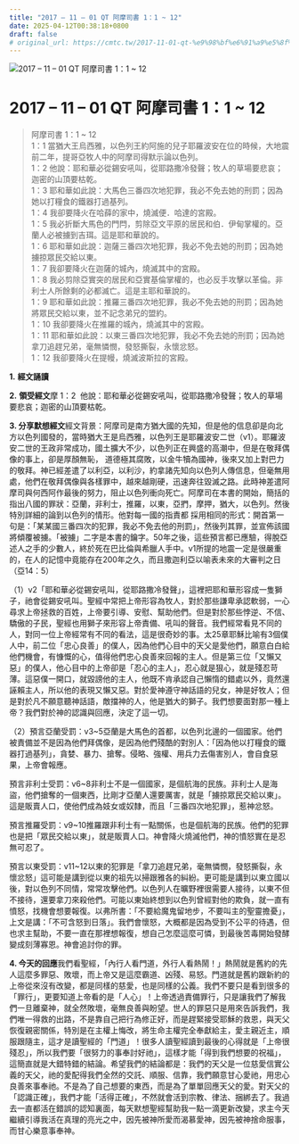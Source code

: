 ```yaml
---
title: "2017 – 11 – 01 QT 阿摩司書 1：1 ~ 12"
date: 2025-04-12T00:38:18+0800
draft: false
# original_url: https://cmtc.tw/2017-11-01-qt-%e9%98%bf%e6%91%a9%e5%8f%b8%e6%9b%b8-1%ef%bc%9a1-12
---
```


![2017 – 11 – 01 QT 阿摩司書 1：1 ~ 12](/images/qt.jpg   "2017 – 11 – 01 QT 阿摩司書 1：1 ~ 12")

# 2017 – 11 – 01 QT 阿摩司書 1：1 ~ 12

> 阿摩司書 1：1 ~ 12  
> 1：1 當猶大王烏西雅，以色列王約阿施的兒子耶羅波安在位的時候，大地震前二年，提哥亞牧人中的阿摩司得默示論以色列。  
> 1：2 他說：耶和華必從錫安吼叫，從耶路撒冷發聲；牧人的草場要悲哀；迦密的山頂要枯乾。  
> 1：3 耶和華如此說：大馬色三番四次地犯罪，我必不免去她的刑罰；因為她以打糧食的鐵器打過基列。  
> 1：4 我卻要降火在哈薛的家中，燒滅便．哈達的宮殿。  
> 1：5 我必折斷大馬色的門閂，剪除亞文平原的居民和伯．伊甸掌權的。亞蘭人必被擄到吉珥。這是耶和華說的。  
> 1：6 耶和華如此說：迦薩三番四次地犯罪，我必不免去她的刑罰；因為她擄掠眾民交給以東。  
> 1：7 我卻要降火在迦薩的城內，燒滅其中的宮殿。  
> 1：8 我必剪除亞實突的居民和亞實基倫掌權的，也必反手攻擊以革倫。非利士人所餘剩的必都滅亡。這是主耶和華說的。  
> 1：9 耶和華如此說：推羅三番四次地犯罪，我必不免去她的刑罰；因為她將眾民交給以東，並不記念弟兄的盟約。  
> 1：10 我卻要降火在推羅的城內，燒滅其中的宮殿。  
> 1：11 耶和華如此說：以東三番四次地犯罪，我必不免去她的刑罰；因為她拿刀追趕兄弟，毫無憐憫，發怒撕裂，永懷忿怒。  
> 1：12 我卻要降火在提幔，燒滅波斯拉的宮殿。

**1.** **經文誦讀**

**2.** **領受經文**摩 1：2  他說：耶和華必從錫安吼叫，從耶路撒冷發聲；牧人的草場要悲哀；迦密的山頂要枯乾。

**3. 分享默想經文**經文背景：阿摩司是南方猶大國的先知，但是他的信息卻是向北方以色列國發的，當時猶大王是烏西雅，以色列王是耶羅波安二世（v1）。耶羅波安二世的王政非常成功，國土擴大不少，以色列正在興盛的高潮中，但是在敬拜偶像的事上，卻是厚顏無恥， 道德極其腐敗，以金牛犢為國神，後來又加上對巴力的敬拜。神已經差遣了以利亞，以利沙，約拿諸先知向以色列人傳信息，但毫無用處，他們在敬拜偶像與各樣罪中，越來越剛硬，迅速奔往毀滅之路。此時神差遣阿摩司與何西阿作最後的努力，阻止以色列衝向死亡。阿摩司在本書的開始，簡括的指出八國的罪狀：亞蘭，非利士，推羅，以東，亞捫，摩押，猶大，以色列。然後特別詳細的論到以色列的情形。他對每一國的指責都 採用相同的形式：開首第一句是：「某某國三番四次的犯罪，我必不免去他的刑罰」，然後列其罪，並宣佈該國將傾覆被擄。「被擄」二字是本書的鑰字。50年之後，這些預言都已應驗，得脫亞述人之手的少數人，終於死在巴比倫與希臘人手中。v1所提的地震一定是很嚴重的，在人的記憶中竟能存在200年之久，而且撒迦利亞以喻表未來的大審判之日（亞14：5）

（1）v2「耶和華必從錫安吼叫，從耶路撒冷發聲」，這裡把耶和華形容成一隻獅子，祂會從錫安吼叫。聖經中常把上帝形容為牧人，對於那些謙卑承認軟弱，一心尋求上帝拯救的百姓，上帝要引導、安慰、幫助他們。但是對於那些悖逆、不信、驕傲的子民，聖經也用獅子來形容上帝責備、吼叫的聲音。我們經常看見不同的人，對同一位上帝經常有不同的看法，這是很奇妙的事。太25章耶穌比喻有3個僕人中，前二位「忠心良善」的僕人，因為他們心目中的天父是愛他們，願意白白給他們機會，有慷慨的心，值得他們忠心良善來回報的主人。但是第三位「又懶又惡」的僕人，他心目中的上帝卻是「忍心的主人」，忍心就是狠心，就是殘忍苛薄。這惡僕一開口，就毀謗他的主人，他既不肯承認自己懶惰的錯處以外，竟然還誣賴主人，所以他的表現又懶又惡。對於愛神遵守神話語的兒女，神是好牧人；但是對於凡不願意聽神話語，敵擋神的人，他是猶大的獅子。我們想要面對那一種上帝？我們對於神的認識與回應，決定了這一切。

（2）預言亞蘭受罰：v3\~5亞蘭是大馬色的首都，以色列北邊的一個國家。他們被責備並不是因為他們拜偶像，是因為他們殘酷的對別人：「因為他以打糧食的鐵器打過基列」，貪婪、暴力、搶奪。侵略、強權、用兵力去傷害別人，會自食惡果，上帝會報應。

預言非利士受罰：v6\~8非利士不是一個國家，是個航海的民族。非利士人是海盜，他們搶奪的一個東西，比剛才亞蘭人還要厲害，就是「擄掠眾民交給以東」。這是販賣人口，使他們成為妓女或奴隸，而且「三番四次地犯罪」，惹神忿怒。

預言推羅受罰：v9\~10推羅跟非利士有一點關係，也是個航海的民族。他們的犯罪也是把「眾民交給以東」，就是販賣人口。神會降火燒滅他們，神的憤怒實在是忍無可忍了。

預言以東受罰：v11\~12以東的犯罪是「拿刀追趕兄弟，毫無憐憫，發怒撕裂，永懷忿怒」這可能是講到從以東的祖先以掃跟雅各的糾紛。更可能是講到以東立國以後，對以色列不同情，常常攻擊他們。以色列人在曠野裡很需要人接待，以東不但不接待，還要拿刀來殺他們。可能以東始終想到以色列曾經對他的欺負，就一直有憤怒，找機會想要報復。以弗所書：「不要給魔鬼留地步，不要叫主的聖靈擔憂」，上文是講：「不可含怒到日落」。我們會懷怒，大概都是因為受到不公平的待遇，但也求主幫助，不要一直在那裡想報復，想自己怎麼這麼可憐，到最後苦毒開始發酵變成刻薄寡恩。神會追討你的罪。

**4. 今天的回應**我們看聖經，「內行人看門道，外行人看熱鬧！」熱鬧就是舊約的先人這麼多罪惡、敗壞，而上帝又是這麼霸道、凶殘、易怒。門道就是舊約跟新約的上帝從來沒有改變，都是同樣的慈愛，也是同樣的公義。我們不要只是看到很多的「罪行」，更要知道上帝看的是「人心」！上帝透過責備罪行，只是讓我們了解我們一旦離棄神，就全然敗壞，毫無良善與盼望。世人的罪惡只是用來告訴我們，我們唯一得救的出路，不是靠自己把行為修正好，而是趕緊接受耶穌的救恩，與天父恢復親密關係，特別是在主權上悔改，將生命主權完全奉獻給主，愛主親近主，順服跟隨主，這才是讀聖經的「門道」！很多人讀聖經讀到最後的心得就是「上帝很殘忍」，所以我們要「很努力的事奉討好祂」，這樣才能「得到我們想要的祝福」，這簡直就是大錯特錯的結論。希望我們的結論都是：我們的天父是一位慈愛信實公義的天父，祂的愛配得我們全然的交託、順服、信靠，我們願意甘心愛祂，用忠心良善來事奉祂。不是為了自己想要的東西，而是為了單單回應天父的愛。對天父的「認識正確」，我們才能「活得正確」，不然就會活到宗教、律法、捆綁去了。我過去一直都活在錯誤的認知裏面，每天默想聖經幫助我一點一滴更新改變，求主今天繼續引導我活在真理的亮光之中，因先被神所愛而渴慕愛神，因先被神捨命服事，而甘心樂意事奉神。